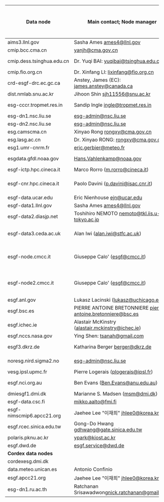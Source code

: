 | Data node                 | Main contact; Node manager                                     | Other contacts                                                                                                                                | Tier 1 or Tier 1 support node |   |
|---------------------------|----------------------------------------------------------------|-----------------------------------------------------------------------------------------------------------------------------------------------|-------------------------------|---|
| aims3.llnl.gov            | Sasha Ames ames4@llnl.gov                                      | Tony Hoang hoang1@llnl.gov                                                                                                                     | LLNL                          |   |
| cmip.bcc.cma.cn           | yanjh@cma.gov.cn                                               | twwu@cma.gov.cn                                                                                                                               |                               |   |
| cmip.dess.tsinghua.edu.cn | Dr. Yuqi BAI:  yuqibai@tsinghua.edu.cn                         | Mr. Yufu LIU: liuyufu18@mails.tsinghua.edu.cn                                                                                                 |                               |   |
| cmip.fio.org.cn           | Dr. Xinfang LI: lixinfang@fio.org.cn                           |                                                                                                                                               |                               |   |
| crd-esgf-drc.ec.gc.ca     | Anstey, James (EC): james.anstey@canada.ca                     | mike.berkley@canada.ca                                                                                                                        |                               |   |
| dist.nmlab.snu.ac.kr      | Jihoon Shin  <sjh11556@snu.ac.kr>                              | sasha@llnl.gov                                                                                                                                |                               |   |
| esg-cccr.tropmet.res.in   | Sandip Ingle <ingle@tropmet.res.in>                            | cccroutreach@tropmet.res.in, esgf@dkrz.de                                                                                                     |                               |   |
| esg-dn1.nsc.liu.se        | esg-admin@nsc.liu.se                                           |                                                                                                                                               |                               |   |
| esg-dn2.nsc.liu.se        | esg-admin@nsc.liu.se                                           |                                                                                                                                               |                               |   |
| esg.camscma.cn            | Xinyao Rong <rongxy@cma.gov.cn>                                | esgf@dkrz.de                                                                                                                                  |                               |   |
| esg.lasg.ac.cn            | Dr. Xinyao RONG: rongxy@cma.gov.cn                             | Peihua Qin (qinpeihua@lasg.iap.ac.cn)                                                                                                         |                               |   |
| esg1.umr-cnrm.fr          | eric.gerbier@meteo.fr                                          | laurent.franchisteguy@meteo.fr                                                                                                                | IPSL                          |   |
| esgdata.gfdl.noaa.gov     | Hans.Vahlenkamp@noaa.gov                                       | Data Publication: Kristopher.Rand@noaa.gov                                                                                                    | LLNL                          |   |
| esgf-ictp.hpc.cineca.it   | Marco Rorro (m.rorro@cineca.it)                                |                                                                                                                                               | IPSL                          |   |
| esgf-cnr.hpc.cineca.it    | Paolo Davini (p.davini@isac.cnr.it)                            | Marco Rorro (m.rorro@cineca.it), Jost von Hardenberg (j.vonhardenberg@isac.cnr.it)                                                            |                               |   |
| esgf-data.ucar.edu        | Eric Nienhouse ejn@ucar.edu                                    | sasha@llnl.gov                                                                                                                                | LLNL                          |   |
| esgf-data1.llnl.gov       | Sasha Ames ames4@llnl.gov                                      | Tony Hoang hoang1@llnl.gov                                                                                                                    | LLNL                          |   |
| esgf-data2.diasjp.net     | Toshihiro NEMOTO <nemoto@tkl.iis.u-tokyo.ac.jp>                | sasha@llnl.gov                                                                                                                                |                               |   |
| esgf-data3.ceda.ac.uk     | Alan Iwi (alan.iwi@stfc.ac.uk)                                 | Data transfer/Globus: Matt Pritchard (matt.pritchard.stfc.ac.uk) ; ag.stephens@stfc.ac.uk | CEDA                          |   |
| esgf-node.cmcc.it         | Giuseppe Calo' (esgf@cmcc.it)                                  | Alessandra Nuzzo (alessandra.nuzzio@cmcc.it), Maria Mirto (maria.mirto@cmcc.it), Sandro Fiore (sandro.fiore@cmcc.it)                          | IPSL                          |   |
| esgf-node2.cmcc.it        | Giuseppe Calo' (esgf@cmcc.it)                                  | Alessandra Nuzzo (alessandra.nuzzio@cmcc.it), Maria Mirto (maria.mirto@cmcc.it), Sandro Fiore (sandro.fiore@cmcc.it)                          | IPSL                          |   |
| esgf.anl.gov              | Lukasz Lacinski (lukasz@uchicago.edu)                          |                                                                                                                                               | LLNL                          |   |
| esgf.bsc.es               | PIERRE ANTOINE BRETONNIERE <pierre-antoine.bretonniere@bsc.es> | Kim Serradell <kim.serradell@bsc.es>                                                                                                          | IPSL                          |   |
| esgf.ichec.ie             | Alastair McKinstry (alastair.mckinstry@ichec.ie)               | support@ichec.ie                                                                                                                              | CEDA                          |   |
| esgf.nccs.nasa.gov        | Ying Shen: tsanah@gmail.com                                    |                                                                                                                                               | LLNL                          |   |
| esgf3.dkrz.de             | Katharina Berger berger@dkrz.de                                | Maria Moreno (moreno@dkrz.de), Carsten Ehbrecht (ehbrecht@dkrz.de)                                                                            | DKRZ                          |   |
| noresg.nird.sigma2.no     | esg-admin@nsc.liu.se                                           | Thierry Toutain <thierry.toutain@usit.uio.no>                                                                                                 |                               |   |
| vesg.ipsl.upmc.fr         | Pierre Logerais (plogerais@ipsl.fr)                            | Guillaume Levavasseur (glipsl@ipsl.fr)                                                                                                        | IPSL                          |   |
| esgf.nci.org.au           | Ben Evans (Ben.Evans@anu.edu.au)                               | help@nci.org.au (include 'ESGF' in subject)                                                                                                   | NCI                           |   |
| dmiesgf1.dmi.dk           | Marianne S. Madsen (msm@dmi.dk)                                | Shuting Yang (shuting@dmi.dk)                                                                                                                 |                               |   |
| esgf-data.csc.fi		| mikko.aalto@fmi.fi		| 	| 	LiU	| 	| 
| esgf-nimscmip6.apcc21.org		| Jaehee Lee "이재희" <jhlee0@korea.kr>		| 	| 	LLNL	| 	| 
| esgf.rcec.sinica.edu.tw	| 	Gong-Do Hwang <gdhwang@gate.sinica.edu.tw>	| 		| 	DKRZ	| 	| 
| polaris.pknu.ac.kr		| 	ypark@kiost.ac.kr 	| 	| 	LLNL	| 	| 
| esgf.dwd.de		|  <esgf.service@dwd.de>		| 	| 	DKRZ	| 	| 
| **Cordex data nodes**	 	| 	| 	| 	| 		
| cordexesg.dmi.dk		| 	| 		| 	DKRZ	| 	
| data.meteo.unican.es	| 	Antonio Confinio		| 	IPSL	| 	| 
| esgf.apcc21.org	| 	Jaehee Lee "이재희" <jhlee0@korea.kr>		| 	LiU	| 	| 
| esg-dn1.ru.ac.th	|  Ratchanan Srisawadwong<nick.ratchanan@gmail.com> | 	Kamphol Promjiraprawat<kamphol.prom@gmail.com>	| LiU | | 